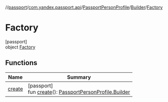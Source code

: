 //[passport](../../../../../index.md)/[com.yandex.passport.api](../../../index.md)/[PassportPersonProfile](../../index.md)/[Builder](../index.md)/[Factory](index.md)

# Factory

[passport]\
object [Factory](index.md)

## Functions

| Name | Summary |
|---|---|
| [create](create.md) | [passport]<br>fun [create](create.md)(): [PassportPersonProfile.Builder](../index.md) |
